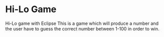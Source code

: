 # Hi-Lo Game
Hi-Lo game with Eclipse
This is a game which will produce a number and the user have to guess the correct number between 1-100 in order to win.
